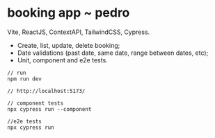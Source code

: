 # booking app ~ pedro

Vite, ReactJS, ContextAPI, TailwindCSS, Cypress.

- Create, list, update, delete booking;
- Date validations (past date, same date, range between dates, etc);
- Unit, component and e2e tests.

```
// run
npm run dev

// http://localhost:5173/

// component tests
npx cypress run --component

//e2e tests
npx cypress run

```
